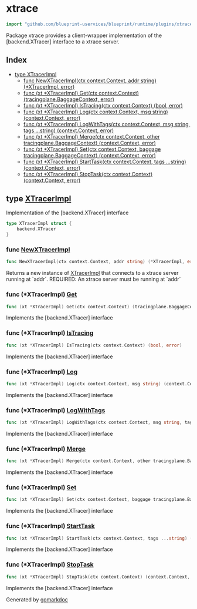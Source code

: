 <!-- Code generated by gomarkdoc. DO NOT EDIT -->

# xtrace

```go
import "github.com/blueprint-uservices/blueprint/runtime/plugins/xtrace"
```

Package xtrace provides a client\-wrapper implementation of the \[backend.XTracer\] interface to a xtrace server.

## Index

- [type XTracerImpl](<#XTracerImpl>)
  - [func NewXTracerImpl\(ctx context.Context, addr string\) \(\*XTracerImpl, error\)](<#NewXTracerImpl>)
  - [func \(xt \*XTracerImpl\) Get\(ctx context.Context\) \(tracingplane.BaggageContext, error\)](<#XTracerImpl.Get>)
  - [func \(xt \*XTracerImpl\) IsTracing\(ctx context.Context\) \(bool, error\)](<#XTracerImpl.IsTracing>)
  - [func \(xt \*XTracerImpl\) Log\(ctx context.Context, msg string\) \(context.Context, error\)](<#XTracerImpl.Log>)
  - [func \(xt \*XTracerImpl\) LogWithTags\(ctx context.Context, msg string, tags ...string\) \(context.Context, error\)](<#XTracerImpl.LogWithTags>)
  - [func \(xt \*XTracerImpl\) Merge\(ctx context.Context, other tracingplane.BaggageContext\) \(context.Context, error\)](<#XTracerImpl.Merge>)
  - [func \(xt \*XTracerImpl\) Set\(ctx context.Context, baggage tracingplane.BaggageContext\) \(context.Context, error\)](<#XTracerImpl.Set>)
  - [func \(xt \*XTracerImpl\) StartTask\(ctx context.Context, tags ...string\) \(context.Context, error\)](<#XTracerImpl.StartTask>)
  - [func \(xt \*XTracerImpl\) StopTask\(ctx context.Context\) \(context.Context, error\)](<#XTracerImpl.StopTask>)


<a name="XTracerImpl"></a>
## type [XTracerImpl](<https://gitlab.mpi-sws.org/cld/blueprint2/blueprint/blob/main/runtime/plugins/xtrace/xtrace.go#L14-L16>)

Implementation of the \[backend.XTracer\] interface

```go
type XTracerImpl struct {
    backend.XTracer
}
```

<a name="NewXTracerImpl"></a>
### func [NewXTracerImpl](<https://gitlab.mpi-sws.org/cld/blueprint2/blueprint/blob/main/runtime/plugins/xtrace/xtrace.go#L20>)

```go
func NewXTracerImpl(ctx context.Context, addr string) (*XTracerImpl, error)
```

Returns a new instance of [XTracerImpl](<#XTracerImpl>) that connects to a xtrace server running at \`addr\`. REQUIRED: An xtrace server must be running at \`addr\`

<a name="XTracerImpl.Get"></a>
### func \(\*XTracerImpl\) [Get](<https://gitlab.mpi-sws.org/cld/blueprint2/blueprint/blob/main/runtime/plugins/xtrace/xtrace.go#L59>)

```go
func (xt *XTracerImpl) Get(ctx context.Context) (tracingplane.BaggageContext, error)
```

Implements the \[backend.XTracer\] interface

<a name="XTracerImpl.IsTracing"></a>
### func \(\*XTracerImpl\) [IsTracing](<https://gitlab.mpi-sws.org/cld/blueprint2/blueprint/blob/main/runtime/plugins/xtrace/xtrace.go#L64>)

```go
func (xt *XTracerImpl) IsTracing(ctx context.Context) (bool, error)
```

Implements the \[backend.XTracer\] interface

<a name="XTracerImpl.Log"></a>
### func \(\*XTracerImpl\) [Log](<https://gitlab.mpi-sws.org/cld/blueprint2/blueprint/blob/main/runtime/plugins/xtrace/xtrace.go#L29>)

```go
func (xt *XTracerImpl) Log(ctx context.Context, msg string) (context.Context, error)
```

Implements the \[backend.XTracer\] interface

<a name="XTracerImpl.LogWithTags"></a>
### func \(\*XTracerImpl\) [LogWithTags](<https://gitlab.mpi-sws.org/cld/blueprint2/blueprint/blob/main/runtime/plugins/xtrace/xtrace.go#L34>)

```go
func (xt *XTracerImpl) LogWithTags(ctx context.Context, msg string, tags ...string) (context.Context, error)
```

Implements the \[backend.XTracer\] interface

<a name="XTracerImpl.Merge"></a>
### func \(\*XTracerImpl\) [Merge](<https://gitlab.mpi-sws.org/cld/blueprint2/blueprint/blob/main/runtime/plugins/xtrace/xtrace.go#L49>)

```go
func (xt *XTracerImpl) Merge(ctx context.Context, other tracingplane.BaggageContext) (context.Context, error)
```

Implements the \[backend.XTracer\] interface

<a name="XTracerImpl.Set"></a>
### func \(\*XTracerImpl\) [Set](<https://gitlab.mpi-sws.org/cld/blueprint2/blueprint/blob/main/runtime/plugins/xtrace/xtrace.go#L54>)

```go
func (xt *XTracerImpl) Set(ctx context.Context, baggage tracingplane.BaggageContext) (context.Context, error)
```

Implements the \[backend.XTracer\] interface

<a name="XTracerImpl.StartTask"></a>
### func \(\*XTracerImpl\) [StartTask](<https://gitlab.mpi-sws.org/cld/blueprint2/blueprint/blob/main/runtime/plugins/xtrace/xtrace.go#L39>)

```go
func (xt *XTracerImpl) StartTask(ctx context.Context, tags ...string) (context.Context, error)
```

Implements the \[backend.XTracer\] interface

<a name="XTracerImpl.StopTask"></a>
### func \(\*XTracerImpl\) [StopTask](<https://gitlab.mpi-sws.org/cld/blueprint2/blueprint/blob/main/runtime/plugins/xtrace/xtrace.go#L44>)

```go
func (xt *XTracerImpl) StopTask(ctx context.Context) (context.Context, error)
```

Implements the \[backend.XTracer\] interface

Generated by [gomarkdoc](<https://github.com/princjef/gomarkdoc>)
